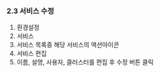 ### 2.3 서비스 수정

1. 환경설정
2. 서비스
3. 서비스 목록중 해당 서비스의 액션아이콘
4. 서비스 편집
5. 이름, 설명, 사용자, 클러스터를 편집 후 수정 버튼 클릭



